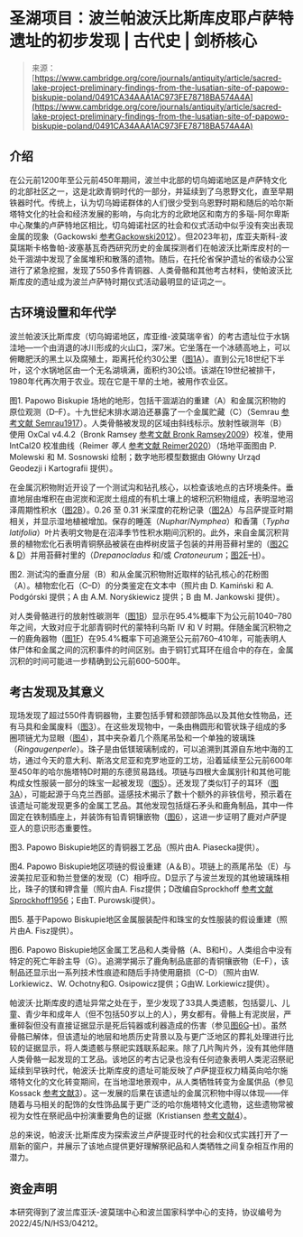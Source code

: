 <!--yml

category: 未分类

date: 2024-05-27 15:18:09

-->

# 圣湖项目：波兰帕波沃比斯库皮耶卢萨特遗址的初步发现 | 古代史 | 剑桥核心

> 来源：[https://www.cambridge.org/core/journals/antiquity/article/sacred-lake-project-preliminary-findings-from-the-lusatian-site-of-papowo-biskupie-poland/0491CA34AAA1AC973FE78718BA574A4A](https://www.cambridge.org/core/journals/antiquity/article/sacred-lake-project-preliminary-findings-from-the-lusatian-site-of-papowo-biskupie-poland/0491CA34AAA1AC973FE78718BA574A4A)

## 介绍

在公元前1200年至公元前450年期间，波兰中北部的切乌姆诺地区是卢萨特文化的北部社区之一，这是北欧青铜时代的一部分，并延续到了乌恩野文化，直至早期铁器时代。传统上，认为切乌姆诺群体的人们很少受到乌恩野时期和随后的哈尔斯塔特文化的社会和经济发展的影响，与向北方的北欧地区和南方的多瑙-阿尔卑斯中心聚集的卢萨特地区相比，切乌姆诺社区的社会和仪式活动中似乎没有突出表现金属的现象（Gackowski [参考Gackowski2012](#ref2)）。但2023年初，库亚夫斯科-波莫瑞斯卡格鲁帕-波塞基瓦奇西研究历史的金属探测者们在帕波沃比斯库皮村的一处干涸湖中发现了金属堆积和散落的遗物。随后，在托伦省保护遗址的省级办公室进行了紧急挖掘，发现了550多件青铜器、人类骨骼和其他考古材料，使帕波沃比斯库皮的遗址成为波兰卢萨特时期仪式活动最明显的证词之一。

## 古环境设置和年代学

波兰帕波沃比斯库皮（切乌姆诺地区，库亚维-波莫瑞辛省）的考古遗址位于水锅洼地—一个由消退的冰川形成的火山口，深7米。它坐落在一个冰碛高地上，可以俯瞰肥沃的黑土以及腐殖土，距离托伦约30公里（[图1A](#fig01)）。直到公元18世纪下半叶，这个水锅地区由一个无名湖填满，面积约30公顷。该湖在19世纪被排干，1980年代再次用于农业。现在它是干旱的土地，被用作农业区。

图1. Papowo Biskupie 场地的地形，包括干涸湖泊的重建（A）和金属沉积物的原位观测（D–F）。十九世纪末排水湖泊还暴露了一个金属贮藏（C）（Semrau [参考文献 Semrau1917](#ref7)）。人类骨骼被发现的区域由斜线标示。放射性碳测年（B）使用 OxCal v4.4.2（Bronk Ramsey [参考文献 Bronk Ramsey2009](#ref1)）校准，使用 IntCal20 校准曲线（Reimer *等人* [参考文献 Reimer2020](#ref6)）（场地平面图由 P. Molewski 和 M. Sosnowski 绘制；数字地形模型数据由 Główny Urząd Geodezji i Kartografii 提供）。

在金属沉积物附近开设了一个测试沟和钻孔核心，以检查该地点的古环境条件。垂直地层由堆积在由泥炭和泥炭土组成的有机土壤上的坡积沉积物组成，表明湿地沼泽周期性积水（[图2B](#fig02)）。0.26 至 0.31 米深度的花粉记录（[图2A](#fig02)）与吕萨提亚时期相关，并显示湿地植被增加。保存的睡莲（*Nuphar*/*Nymphea*）和香蒲（*Typha latifolia*）叶片表明文物是在沼泽季节性积水期间沉积的。此外，来自金属沉积背景的植物宏化石表明青铜祭品被装在由桦树皮篮子包装的并用苔藓衬里的（[图2C](#fig02) & [D](#fig02)）并用苔藓衬里的（*Drepanocladus* 和/或 *Cratoneurum*；[图2E](#fig02)–[H](#fig02)）。

图2. 测试沟的垂直分层（B）和从金属沉积物附近取样的钻孔核心的花粉图（A）。植物宏化石（C–D）的分类鉴定在文本中（照片由 D. Kamiński 和 A. Podgórski 提供；A 由 A.M. Noryśkiewicz 提供；B 由 M. Jankowski 提供）。

对人类骨骼进行的放射性碳测年（[图1B](#fig01)）显示在95.4%概率下为公元前1040–780年之间，大致对应于北部青铜时代的蒙特利乌斯 IV 和 V 时期。伴随金属沉积物之一的鹿角器物（[图1F](#fig01)）在95.4%概率下可追溯至公元前760–410年，可能表明人体尸体和金属之间的沉积事件的时间区别。由于铜钉式耳环在组合中的存在，金属沉积的时间可能进一步精确到公元前600–500年。

## 考古发现及其意义

现场发现了超过550件青铜器物，主要包括手臂和颈部饰品以及其他女性物品，还有马具和金属废料（[图3](#fig03)）。在这些发现物中，一条由椭圆形和管状珠子组成的多圈项链尤为显眼（[图4](#fig04)），其中夹杂着几个燕尾吊坠和一个单独的玻璃珠（*Ringaugenperle*）。珠子是由低镁玻璃制成的，可以追溯到其源自东地中海的工坊，通过今天的意大利、斯洛文尼亚和克罗地亚的工坊，沿着延续至公元前600年至450年的哈尔施塔特D时期的东德贸易路线。项链与四根大金属别针和其他可能构成女性服装一部分的珠宝一起被发现（[图5](#fig05)）。还发现了类似钉子的耳环（[图3A](#fig03)），可能起源于乌克兰西部。遥感技术揭示了数十个额外的非铁信号，预示着在该遗址可能发现更多的金属工艺品。其他发现包括燧石矛头和鹿角制品，其中一件固定在铁制插座上，并装饰有铅青铜镶嵌物（[图6](#fig06)），这进一步证明了鹿对卢萨提亚人的意识形态重要性。

图3. Papowo Biskupie地区的青铜器工艺品（照片由A. Piasecka提供）。

图4. Papowo Biskupie地区项链的假设重建（A＆B）。项链上的燕尾吊坠（E）与波美拉尼亚和勃兰登堡的发现（C）相呼应。D显示了与波兰发现的其他玻璃珠相比，珠子的镁和钾含量（照片由A. Fisz提供；D改编自Sprockhoff [参考文献 Sprockhoff1956](#ref8)；E由T. Purowski提供）。

图5. 基于Papowo Biskupie地区金属服装配件和珠宝的女性服装的假设重建（照片由A. Fisz提供）。

图6. Papowo Biskupie地区金属工艺品和人类骨骼（A、B和H）。人类组合中没有特定的死亡年龄主导（G）。追溯学揭示了鹿角制品底部的青铜镶嵌物（E–F），该制品还显示出一系列技术性痕迹和随后手持使用磨损（C–D）（照片由W. Lorkiewicz、W. Ochotny和G. Osipowicz提供；G由W. Lorkiewicz提供）。

帕波沃·比斯库皮的遗址异常之处在于，至少发现了33具人类遗骸，包括婴儿、儿童、青少年和成年人（但不包括50岁以上的人），男女都有。骨骼上有泥炭层，严重碎裂但没有直接证据显示是死后钝器或利器造成的伤害（参见[图6G](#fig06)–[H](#fig06)）。虽然骨骼已解体，但该遗址的地层和地质历史背景以及与更广泛地区的葬礼处理进行比较的证据显示，将人类遗骸与祭祀实践联系起来。除了几片陶片外，没有其他伴随人类骨骼一起发现的工艺品。该地区的考古记录也没有任何迹象表明人类泥沼祭祀延续到早铁时代，帕波沃·比斯库皮的遗址可能反映了卢萨提亚权力精英向哈尔施塔特文化的文化转变期间，在当地湿地景观中，从人类牺牲转变为金属供品（参见Kossack [参考文献3](#ref3)）。这一发展的后果在该遗址的金属沉积物中得以体现——伴随着与马相关的配饰的女性饰品属于更广泛的哈尔施塔特文化遗物，这些遗物常被视为女性在祭祀品中扮演重要角色的证据（Kristiansen [参考文献4](#ref4)）。

总的来说，帕波沃·比斯库皮为探索波兰卢萨提亚时代的社会和仪式实践打开了一扇新的窗户，并展示了该地点提供更好理解祭祀品和人类牺牲之间复杂相互作用的潜力。

## 资金声明

本研究得到了波兰库亚沃-波莫瑞中心和波兰国家科学中心的支持，协议编号为2022/45/N/HS3/04212。
